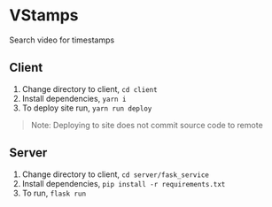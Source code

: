 # VStamps
Search video for timestamps

## Client
1. Change directory to client, ```cd client``` 
2. Install dependencies, ```yarn i```
3. To deploy site run, ```yarn run deploy```
>Note: Deploying to site does not commit source code to remote

## Server
1. Change directory to client, ```cd server/fask_service``` 
2. Install dependencies, ```pip install -r requirements.txt```
3. To run, ```flask run```
